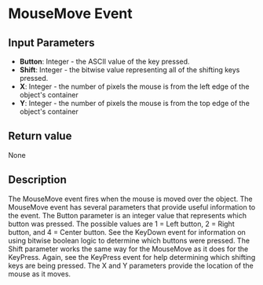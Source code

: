 # MouseMove Event #
## Input Parameters ##
- **Button**: Integer - the ASCII value of the key pressed.
- **Shift**: Integer - the bitwise value representing all of the shifting keys pressed.
- **X**: Integer - the number of pixels the mouse is from the left edge of the object's container
- **Y**: Integer - the number of pixels the mouse is from the top edge of the object's container
## Return value ##
None
## Description ##
The MouseMove event fires when the mouse is moved over the object. The MouseMove event has several parameters that provide useful information to the event. The Button parameter is an integer value that represents which button was pressed. The possible values are 1 = Left button, 2 = Right button, and 4 = Center button. See the KeyDown event for information on using bitwise boolean logic to determine which buttons were pressed. The Shift parameter works the same way for the MouseMove as it does for the KeyPress. Again, see the KeyPress event for help determining which shifting keys are being pressed. The X and Y parameters provide the location of the mouse as it moves.
